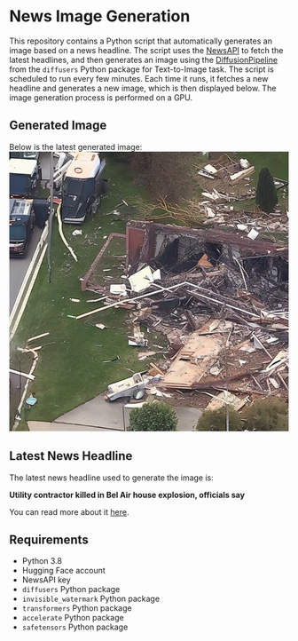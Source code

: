 # News Image Generation
This repository contains a Python script that automatically generates an image based on a news headline. The script uses the [NewsAPI](https://newsapi.org/) to fetch the latest headlines, and then generates an image using the [DiffusionPipeline](https://github.com/huggingface/diffusers) from the `diffusers` Python package for Text-to-Image task.
The script is scheduled to run every few minutes. Each time it runs, it fetches a new headline and generates a new image, which is then displayed below. The image generation process is performed on a GPU.

## Generated Image
Below is the latest generated image:
![Generated Image](image.png)

## Latest News Headline
The latest news headline used to generate the image is:

**Utility contractor killed in Bel Air house explosion, officials say**

You can read more about it [here](https://news.google.com/rss/articles/CBMiiwFBVV95cUxQYlEwSzB3UGVZdi1wVWNpbVNIdE9yVnRiRWQyQ0lYN2pHYktBYXU1NmlPak9VQVdEc3h2dk9pOHRNSlp2T3pHWi1CTkNXUDA5X1JGa1F3clA0SWpESDQ1R1VwT1RwVlY4TzNzR3h1T2dpTWRsYnZraTkzRnJHeUVTOWwwaXgyTDd5Tzhv?oc=5).

## Requirements
- Python 3.8
- Hugging Face account
- NewsAPI key
- `diffusers` Python package
- `invisible_watermark` Python package
- `transformers` Python package
- `accelerate` Python package
- `safetensors` Python package
